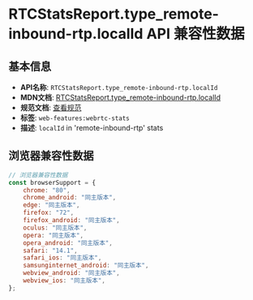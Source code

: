 # RTCStatsReport.type_remote-inbound-rtp.localId API 兼容性数据

## 基本信息

- **API名称**: `RTCStatsReport.type_remote-inbound-rtp.localId`
- **MDN文档**: [RTCStatsReport.type_remote-inbound-rtp.localId](https://developer.mozilla.org/docs/Web/API/RTCRemoteInboundRtpStreamStats/localId)
- **规范文档**: [查看规范](https://w3c.github.io/webrtc-stats/#dom-rtcremoteinboundrtpstreamstats-localid)
- **标签**: `web-features:webrtc-stats`
- **描述**: `localId` in 'remote-inbound-rtp' stats

## 浏览器兼容性数据

```javascript
// 浏览器兼容性数据
const browserSupport = {
    chrome: "80",
    chrome_android: "同主版本",
    edge: "同主版本",
    firefox: "72",
    firefox_android: "同主版本",
    oculus: "同主版本",
    opera: "同主版本",
    opera_android: "同主版本",
    safari: "14.1",
    safari_ios: "同主版本",
    samsunginternet_android: "同主版本",
    webview_android: "同主版本",
    webview_ios: "同主版本",
};

```

